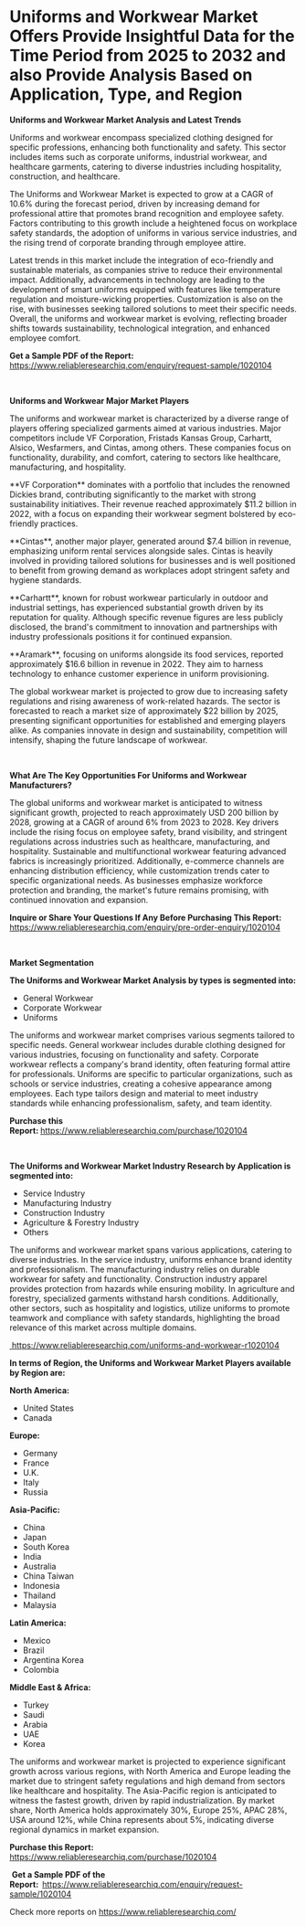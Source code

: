<p><h1>Uniforms and Workwear Market Offers Provide Insightful Data for the Time Period from 2025 to 2032 and also Provide Analysis Based on Application, Type, and Region</h1></p><p><strong>Uniforms and Workwear Market Analysis and Latest Trends</strong></p>
<p><p>Uniforms and workwear encompass specialized clothing designed for specific professions, enhancing both functionality and safety. This sector includes items such as corporate uniforms, industrial workwear, and healthcare garments, catering to diverse industries including hospitality, construction, and healthcare.</p><p>The Uniforms and Workwear Market is expected to grow at a CAGR of 10.6% during the forecast period, driven by increasing demand for professional attire that promotes brand recognition and employee safety. Factors contributing to this growth include a heightened focus on workplace safety standards, the adoption of uniforms in various service industries, and the rising trend of corporate branding through employee attire.</p><p>Latest trends in this market include the integration of eco-friendly and sustainable materials, as companies strive to reduce their environmental impact. Additionally, advancements in technology are leading to the development of smart uniforms equipped with features like temperature regulation and moisture-wicking properties. Customization is also on the rise, with businesses seeking tailored solutions to meet their specific needs. Overall, the uniforms and workwear market is evolving, reflecting broader shifts towards sustainability, technological integration, and enhanced employee comfort.</p></p>
<p><strong>Get a Sample PDF of the Report:&nbsp;</strong> <a href="https://www.reliableresearchiq.com/enquiry/request-sample/1020104?utm_campaign=1900&utm_medium=2&utm_source=Github&utm_content=ia&utm_term=06022025&utm_id=uniforms-and-workwear">https://www.reliableresearchiq.com/enquiry/request-sample/1020104</a></p>
<p>&nbsp;</p>
<p><strong>Uniforms and Workwear Major Market Players</strong></p>
<p><p>The uniforms and workwear market is characterized by a diverse range of players offering specialized garments aimed at various industries. Major competitors include VF Corporation, Fristads Kansas Group, Carhartt, Alsico, Wesfarmers, and Cintas, among others. These companies focus on functionality, durability, and comfort, catering to sectors like healthcare, manufacturing, and hospitality.</p><p>**VF Corporation** dominates with a portfolio that includes the renowned Dickies brand, contributing significantly to the market with strong sustainability initiatives. Their revenue reached approximately $11.2 billion in 2022, with a focus on expanding their workwear segment bolstered by eco-friendly practices.</p><p>**Cintas**, another major player, generated around $7.4 billion in revenue, emphasizing uniform rental services alongside sales. Cintas is heavily involved in providing tailored solutions for businesses and is well positioned to benefit from growing demand as workplaces adopt stringent safety and hygiene standards.</p><p>**Carhartt**, known for robust workwear particularly in outdoor and industrial settings, has experienced substantial growth driven by its reputation for quality. Although specific revenue figures are less publicly disclosed, the brand's commitment to innovation and partnerships with industry professionals positions it for continued expansion.</p><p>**Aramark**, focusing on uniforms alongside its food services, reported approximately $16.6 billion in revenue in 2022. They aim to harness technology to enhance customer experience in uniform provisioning.</p><p>The global workwear market is projected to grow due to increasing safety regulations and rising awareness of work-related hazards. The sector is forecasted to reach a market size of approximately $22 billion by 2025, presenting significant opportunities for established and emerging players alike. As companies innovate in design and sustainability, competition will intensify, shaping the future landscape of workwear.</p></p>
<p>&nbsp;</p>
<p><strong>What Are The Key Opportunities For Uniforms and Workwear Manufacturers?</strong></p>
<p><p>The global uniforms and workwear market is anticipated to witness significant growth, projected to reach approximately USD 200 billion by 2028, growing at a CAGR of around 6% from 2023 to 2028. Key drivers include the rising focus on employee safety, brand visibility, and stringent regulations across industries such as healthcare, manufacturing, and hospitality. Sustainable and multifunctional workwear featuring advanced fabrics is increasingly prioritized. Additionally, e-commerce channels are enhancing distribution efficiency, while customization trends cater to specific organizational needs. As businesses emphasize workforce protection and branding, the market's future remains promising, with continued innovation and expansion.</p></p>
<p><strong>Inquire or Share Your Questions If Any Before Purchasing This Report:</strong> <a href="https://www.reliableresearchiq.com/enquiry/pre-order-enquiry/1020104?utm_campaign=1900&utm_medium=2&utm_source=Github&utm_content=ia&utm_term=06022025&utm_id=uniforms-and-workwear">https://www.reliableresearchiq.com/enquiry/pre-order-enquiry/1020104</a></p>
<p>&nbsp;</p>
<p><strong>Market Segmentation</strong></p>
<p><strong>The Uniforms and Workwear Market Analysis by types is segmented into:</strong></p>
<p><ul><li>General Workwear</li><li>Corporate Workwear</li><li>Uniforms</li></ul></p>
<p><p>The uniforms and workwear market comprises various segments tailored to specific needs. General workwear includes durable clothing designed for various industries, focusing on functionality and safety. Corporate workwear reflects a company's brand identity, often featuring formal attire for professionals. Uniforms are specific to particular organizations, such as schools or service industries, creating a cohesive appearance among employees. Each type tailors design and material to meet industry standards while enhancing professionalism, safety, and team identity.</p></p>
<p><strong>Purchase this Report:&nbsp;</strong><a href="https://www.reliableresearchiq.com/purchase/1020104?utm_campaign=1900&utm_medium=2&utm_source=Github&utm_content=ia&utm_term=06022025&utm_id=uniforms-and-workwear">https://www.reliableresearchiq.com/purchase/1020104</a></p>
<p>&nbsp;</p>
<p><strong>The Uniforms and Workwear Market Industry Research by Application is segmented into:</strong></p>
<p><ul><li>Service Industry</li><li>Manufacturing Industry</li><li>Construction Industry</li><li>Agriculture & Forestry Industry</li><li>Others</li></ul></p>
<p><p>The uniforms and workwear market spans various applications, catering to diverse industries. In the service industry, uniforms enhance brand identity and professionalism. The manufacturing industry relies on durable workwear for safety and functionality. Construction industry apparel provides protection from hazards while ensuring mobility. In agriculture and forestry, specialized garments withstand harsh conditions. Additionally, other sectors, such as hospitality and logistics, utilize uniforms to promote teamwork and compliance with safety standards, highlighting the broad relevance of this market across multiple domains.</p></p>
<p><a href="https://www.reliableresearchiq.com/uniforms-and-workwear-r1020104?utm_campaign=1900&utm_medium=2&utm_source=Github&utm_content=ia&utm_term=06022025&utm_id=uniforms-and-workwear">&nbsp;https://www.reliableresearchiq.com/uniforms-and-workwear-r1020104</a></p>
<p><strong>In terms of Region, the Uniforms and Workwear Market Players available by Region are:</strong></p>
<p>
    <p> <strong> North America: </strong>
        <ul>
            <li>United States</li>
            <li>Canada</li>
        </ul>
        </p> 
    <p> <strong> Europe: </strong>
        <ul>
            <li>Germany</li>
            <li>France</li>
            <li>U.K.</li>
            <li>Italy</li>
            <li>Russia</li>
        </ul>
        </p> 
    <p> <strong> Asia-Pacific: </strong>
        <ul>
            <li>China</li>
            <li>Japan</li>
            <li>South Korea</li>
            <li>India</li>
            <li>Australia</li>
            <li>China Taiwan</li>
            <li>Indonesia</li>
            <li>Thailand</li>
            <li>Malaysia</li>
        </ul>
        </p> 
    <p> <strong> Latin America: </strong>
        <ul>
            <li>Mexico</li>
            <li>Brazil</li>
            <li>Argentina Korea</li>
            <li>Colombia</li>
        </ul>
        </p> 
    <p> <strong> Middle East & Africa: </strong>
        <ul>
            <li>Turkey</li>
            <li>Saudi</li>
            <li>Arabia</li>
            <li>UAE</li>
            <li>Korea</li>
        </ul>
    </p>
    </p>
<p><p>The uniforms and workwear market is projected to experience significant growth across various regions, with North America and Europe leading the market due to stringent safety regulations and high demand from sectors like healthcare and hospitality. The Asia-Pacific region is anticipated to witness the fastest growth, driven by rapid industrialization. By market share, North America holds approximately 30%, Europe 25%, APAC 28%, USA around 12%, while China represents about 5%, indicating diverse regional dynamics in market expansion.</p></p>
<p><strong>Purchase this Report: </strong><a href="https://www.reliableresearchiq.com/purchase/1020104?utm_campaign=1900&utm_medium=2&utm_source=Github&utm_content=ia&utm_term=06022025&utm_id=uniforms-and-workwear">https://www.reliableresearchiq.com/purchase/1020104</a></p>
<p>&nbsp;<strong>Get a Sample PDF of the Report:&nbsp;&nbsp;</strong><a href="https://www.reliableresearchiq.com/enquiry/request-sample/1020104?utm_campaign=1900&utm_medium=2&utm_source=Github&utm_content=ia&utm_term=06022025&utm_id=uniforms-and-workwear">https://www.reliableresearchiq.com/enquiry/request-sample/1020104</a></p>
<p><strong></strong></p>
<p>Check more reports on <a href="https://www.reliableresearchiq.com/?utm_campaign=1900&utm_medium=2&utm_source=Github&utm_content=ia&utm_term=06022025&utm_id=uniforms-and-workwear">https://www.reliableresearchiq.com/</a></p>